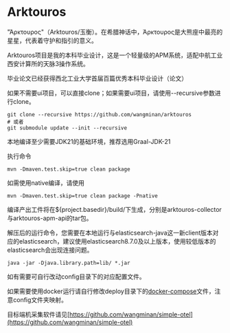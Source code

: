 # Arktouros

"Άρκτουρος"（Arktouros/玉衡）。在希腊神话中，Άρκτουρος是大熊座中最亮的星星，代表着守护和指引的意义。

Arktouros项目是我的本科毕业设计，这是一个轻量级的APM系统，适配中航工业西安计算所的天脉3操作系统。

毕业论文已经获得西北工业大学首届百篇优秀本科毕业设计（论文）

如果不需要ui项目，可以直接clone；如果需要ui项目，请使用--recursive参数进行clone。

```shell
git clone --recursive https://github.com/wangminan/arktouros
# 或者
git submodule update --init --recursive
```

本地编译至少需要JDK21的基础环境，推荐选用Graal-JDK-21

执行命令

```shell
mvn -Dmaven.test.skip=true clean package
```

如需使用native编译，请使用
```shell
mvn -Dmaven.test.skip=true clean package -Pnative
```

编译产出工件将在${project.basedir}/build/下生成，分别是arktouros-collector与arktouros-apm-api的tar包。

解压后的运行命令，您需要在本地运行与elasticsearch-java这一新client版本对应的elasticsearch，建议使用elasticsearch8.7.0及以上版本，使用较低版本的elasticsearch会出现连接问题。
```shell
java -jar -Djava.library.path=lib/ *.jar
```

如有需要可自行改动config目录下的对应配置文件。

如果需要使用docker运行请自行修改deploy目录下的[docker-compose](deploy/docker-compose.yaml)文件，注意config文件夹映射。

目标端机采集软件请见[https://github.com/wangminan/simple-otel](https://github.com/wangminan/simple-otel)

